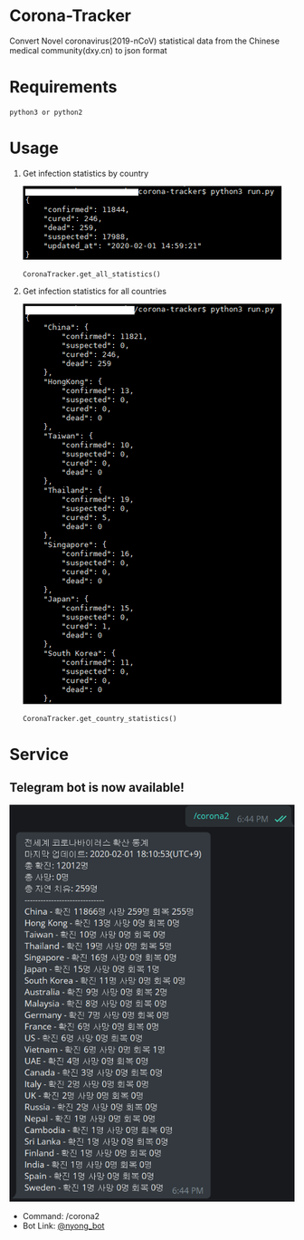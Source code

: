 # Corona-Tracker
Convert Novel coronavirus(2019-nCoV) statistical data from the Chinese medical community(dxy.cn) to json format

# Requirements
```
python3 or python2
```

# Usage
1. Get infection statistics by country

    ![corona-tracker-all](./images/corona_tracker_all.png)
    ```
    CoronaTracker.get_all_statistics()
    ```

2. Get infection statistics for all countries

    ![corona-tracker-country](./images/corona_tracker_country.png)
    ```
    CoronaTracker.get_country_statistics()
    ```

# Service
## Telegram bot is now available!

![telegram-bot](./images/telegram_bot.png)
- Command: /corona2
- Bot Link: [@nyong_bot](https://t.me/nyong_bot)
